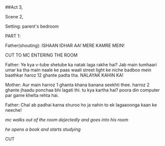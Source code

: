 ##Act 3, 

Scene 2,

Setting: parent's bedroom

PART 1:

Father(shouting): ISHAAN IDHAR AA! MERE KAMRE MEIN!

CUT TO MC ENTERING THE ROOM

Father: Ye kya v-tube shetube ka natak laga rakhe hai? Jab main tumhaari umar ka tha main naale ke paas waali street light ke niche badboo mein baathkar haroz 12 ghante padta tha. NALAYAK KAHIN KA!


Mother: Aur main harroz 1 ghanta khana banana seekhti thee. harroz 2 ghante jhaadu ponchaa bhi lagati thi. tu kya kartha hai? poora din computer par game khelta rehta hai.

Father: Chal ab padhai karna shuroo ho ja nahin to ek lagaaoonga kaan ke neeche!

_mc walks out of the room dejectedly and goes into his room_

_he opens a book and starts studying_

CUT
